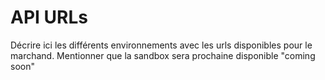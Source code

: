 # API URLs

Décrire ici les différents environnements avec les urls disponibles pour le marchand. Mentionner que la sandbox sera prochaine disponible "coming soon"
